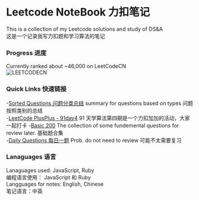 # Leetcode NoteBook 力扣笔记

This is a collection of my Leetcode solutions and study of DS&A
<br>
这是一个记录我写力扣题和学习算法的笔记

### Progress 进度

Currently ranked about ~46,000 on LeetCodeCN
<br>
![LEETCODECN](https://github.com/lilyzhaoyilu/LeetCodeRecord/blob/master/assets/LCCN.png)
<br>

### Quick Links 快速链接

-[Sorted Questions 问题分类总结](https://github.com/lilyzhaoyilu/LeetCodeRecord/tree/master/sortedQuestions) summary for questions based on types 问题按照类别的总结  
-[LeetCode PlusPlus - 91day4](https://github.com/lilyzhaoyilu/LeetCodeRecord/tree/master/leetcodepp4) 91 天学算法第四期是一个力扣加加的活动，大家一起打卡 -[Basic 200](https://github.com/lilyzhaoyilu/LeetCodeRecord/tree/master/Basic200) The collection of some fundemental questions for review later. 基础题合集  
-[Daily Questions 每日一题](https://github.com/lilyzhaoyilu/LeetCodeRecord/tree/master/lcDaily) Prob. do not need to review 可能不太需要复习

### Lanaguages 语言

Lanaguages used: JavaScript, Ruby  
编程语言使用： JavaScript 和 Ruby  
Langguages for notes: English, Chinese  
笔记语言：中英
